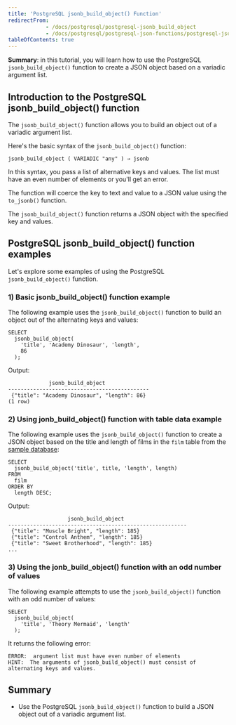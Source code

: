 ```yaml
---
title: 'PostgreSQL jsonb_build_object() Function'
redirectFrom:
            - /docs/postgresql/postgresql-jsonb_build_object 
            - /docs/postgresql/postgresql-json-functions/postgresql-jsonb_build_object/
tableOfContents: true
---
```


**Summary**: in this tutorial, you will learn how to use the PostgreSQL `jsonb_build_object()` function to create a JSON object based on a variadic argument list.

## Introduction to the PostgreSQL jsonb_build_object() function

The `jsonb_build_object()` function allows you to build an object out of a variadic argument list.

Here's the basic syntax of the `jsonb_build_object()` function:

```
jsonb_build_object ( VARIADIC "any" ) → jsonb
```

In this syntax, you pass a list of alternative keys and values. The list must have an even number of elements or you'll get an error.

The function will coerce the key to text and value to a JSON value using the `to_jsonb()` function.

The `jsonb_build_object()` function returns a JSON object with the specified key and values.

## PostgreSQL jsonb_build_object() function examples

Let's explore some examples of using the PostgreSQL `jsonb_build_object()` function.

### 1) Basic jsonb_build_object() function example

The following example uses the `jsonb_build_object()` function to build an object out of the alternating keys and values:

```
SELECT
  jsonb_build_object(
    'title', 'Academy Dinosaur', 'length',
    86
  );
```

Output:

```
             jsonb_build_object
---------------------------------------------
 {"title": "Academy Dinosaur", "length": 86}
(1 row)
```

### 2) Using jonb_build_object() function with table data example

The following example uses the `jsonb_build_object()` function to create a JSON object based on the title and length of films in the `film` table from the [sample database](/docs/postgresql/postgresql-getting-started/postgresql-sample-database):

```
SELECT
  jsonb_build_object('title', title, 'length', length)
FROM
  film
ORDER BY
  length DESC;
```

Output:

```
                   jsonb_build_object
---------------------------------------------------------
 {"title": "Muscle Bright", "length": 185}
 {"title": "Control Anthem", "length": 185}
 {"title": "Sweet Brotherhood", "length": 185}
...
```

### 3) Using the jonb_build_object() function with an odd number of values

The following example attempts to use the `jsonb_build_object()` function with an odd number of values:

```
SELECT
  jsonb_build_object(
    'title', 'Theory Mermaid', 'length'
  );
```

It returns the following error:

```
ERROR:  argument list must have even number of elements
HINT:  The arguments of jsonb_build_object() must consist of alternating keys and values.
```

## Summary

- Use the PostgreSQL `jsonb_build_object()` function to build a JSON object out of a variadic argument list.
